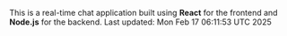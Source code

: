 This is a real-time chat application built using **React** for the frontend and **Node.js** for the backend.
Last updated: Mon Feb 17 06:11:53 UTC 2025
